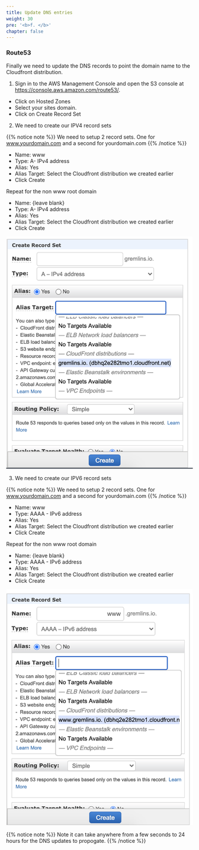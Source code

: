 ```yaml
---
title: Update DNS entries
weight: 30
pre: '<b>f. </b>'
chapter: false
---
```


### Route53

Finally we need to update the DNS records to point the domain name to the Cloudfront distribution.

1. Sign in to the AWS Management Console and open the S3 console at https://console.aws.amazon.com/route53/.

- Click on Hosted Zones
- Select your sites domain.
- Click on Create Record Set

2. We need to create our IPV4 record sets

{{% notice note %}}
We need to setup 2 record sets. One for www.yourdomain.com and a second for yourdomain.com
{{% /notice %}}

- Name: www
- Type: A- IPv4 address
- Alias: Yes
- Alias Target: Select the Cloudfront distribution we created earlier
- Click Create

Repeat for the non www root domain

- Name: {leave blank}
- Type: A- IPv4 address
- Alias: Yes
- Alias Target: Select the Cloudfront distribution we created earlier
- Click Create

![Public Policy](images/ipv4.png?width=60pc)

3. We need to create our IPV6 record sets

{{% notice note %}}
We need to setup 2 record sets. One for www.yourdomain.com and a second for yourdomain.com
{{% /notice %}}

- Name: www
- Type: AAAA - IPv6 address
- Alias: Yes
- Alias Target: Select the Cloudfront distribution we created earlier
- Click Create

Repeat for the non www root domain

- Name: {leave blank}
- Type: AAAA - IPv6 address
- Alias: Yes
- Alias Target: Select the Cloudfront distribution we created earlier
- Click Create

![Public Policy](images/ipv6.png?width=60pc)

{{% notice note %}}
Note it can take anywhere from a few seconds to 24 hours for the DNS updates to propogate.
{{% /notice %}}
